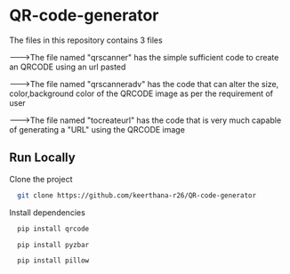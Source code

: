 # QR-code-generator


The files in this repository contains 3 files

--->The file named "qrscanner"  has the simple sufficient code to create an QRCODE using an url pasted 


--->The file named "qrscanneradv" has the code that can alter the size, color,background color of the QRCODE image as per the requirement of user


--->The file named "tocreateurl" has the code that is very much capable of generating a "URL" using the QRCODE image 



## Run Locally

Clone the project

```bash
  git clone https://github.com/keerthana-r26/QR-code-generator
```

Install dependencies

```bash
  pip install qrcode
```


```bash
  pip install pyzbar
```

```bash
  pip install pillow
```




